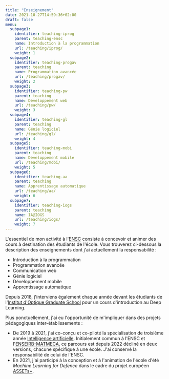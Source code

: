 ```yaml
---
title: "Enseignement"
date: 2021-10-27T14:59:36+02:00
draft: false
menu:
  subpage1:
    identifier: teaching-iprog
    parent: teaching-ensc
    name: Introduction à la programmation
    url: /teaching/iprog/
    weight: 1
  subpage2:
    identifier: teaching-progav
    parent: teaching
    name: Programmation avancée
    url: /teaching/progav/
    weight: 2
  subpage3:
    identifier: teaching-pw
    parent: teaching
    name: Développement web
    url: /teaching/pw/
    weight: 3
  subpage4:
    identifier: teaching-gl
    parent: teaching
    name: Génie logiciel
    url: /teaching/gl/
    weight: 4
  subpage5:
    identifier: teaching-mobi
    parent: teaching
    name: Développement mobile
    url: /teaching/mobi/
    weight: 5
  subpage6:
    identifier: teaching-aa
    parent: teaching
    name: Apprentissage automatique
    url: /teaching/aa/
    weight: 6
  subpage7:
    identifier: teaching-iogs
    parent: teaching
    name: IA@IOGS
    url: /teaching/iogs/
    weight: 7
---
```


L'essentiel de mon activité à l'[ENSC](https://ensc.bordeaux-inp.fr) consiste à concevoir et animer des cours à destination des étudiants de l'école. Vous trouverez ci-dessous la description des enseignements dont j'ai actuellement la responsabilité :

- Introduction à la programmation
- Programmation avancée
- Communication web
- Génie logiciel
- Développement mobile
- Apprentissage automatique

Depuis 2018, j'interviens également chaque année devant les étudiants de l'[Institut d'Optique Graduate School](https://www.institutoptique.fr) pour un cours d'introduction au Deep Learning.

Plus ponctuellement, j'ai eu l'opportunité de m'impliquer dans des projets pédagogiques inter-établissements :

- De 2019 à 2021, j'ai co-conçu et co-piloté la spécialisation de troisième année [Intelligence artificielle](https://3aia.fr). Initialement commun à l'ENSC et l'[ENSEIRB-MATMECA](https://enseirb-matmeca.bordeaux-inp.fr), ce parcours est depuis 2022 décliné en deux versions, chacune spécifique à une école. J'ai conservé la responsabilité de celui de l'ENSC.
- En 2021, j'ai participé à la conception et à l'animation de l'école d'été _Machine Learning for Defence_ dans le cadre du projet européen [ASSETs+](https://assets-plus.eu/).

